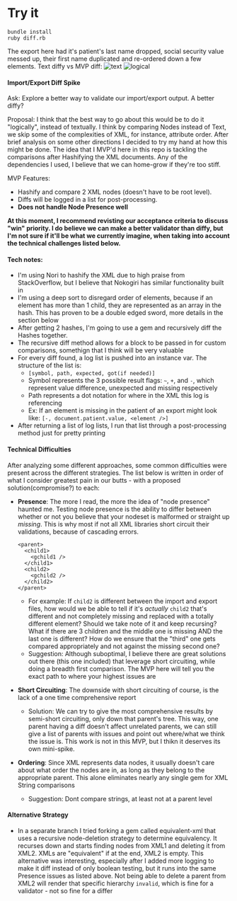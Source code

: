 # Try it
```
bundle install
ruby diff.rb
```

The export here had it's patient's last name dropped, social security value messed up, their first name duplicated and re-ordered down a few elements. Text diffy vs MVP diff:
![text](https://github.com/dompham/xml-diff-spike/blob/master/lib/text_diffy.png)
![logical](https://github.com/dompham/xml-diff-spike/blob/master/lib/xml_differ.png)


#### Import/Export Diff Spike
  Ask: Explore a better way to validate our import/export output.  A better diffy?

Proposal: I think that the best way to go about this would be to do it "logically", instead of textually.  I think by comparing Nodes instead of Text, we skip some of the complexities of XML, for instance, attribute order. After brief analysis on some other directions I decided to try my hand at how this might be done. The idea that I MVP'd here in this repo is tackling the comparisons after Hashifying the XML documents.  Any of the dependencies I used, I believe that we can home-grow if they're too stiff.

MVP Features:
- Hashify and compare 2 XML nodes (doesn't have to be root level).
- Diffs will be logged in a list for post-processing.
- **Does not handle Node Presence well**

**At this moment, I recommend revisting our acceptance criteria to discuss "win" priority.  I do believe we can make a better validator than diffy, but I'm not sure if it'll be what we currently imagine, when taking into account the technical challenges listed below.**
#### Tech notes:
- I'm using Nori to hashify the XML due to high praise from StackOverflow, but I believe that Nokogiri has similar functionality built in
- I'm using a deep sort to disregard order of elements, because if an element has more than 1 child, they are represented as an array in the hash.  This has proven to be a double edged sword, more details in the section below
- After getting 2 hashes, I'm going to use a gem and recursively diff the Hashes together.
- The recursive diff method allows for a block to be passed in for custom comparisons, somethign that I think will be very valuable
- For every diff found, a log list is pushed into an instance var.  The structure of the list is:
    - `[symbol, path, expected, got(if needed)]`
    - Symbol represents the 3 possible result flags: `~`, `+`, and `-`, which represent value difference, unexpected and missing respectively
    - Path represents a dot notation for where in the XML this log is referencing
    - Ex: If an element is missing in the patient of an export might look like: `[-, document.patient.value, <element />]`
- After returning a list of log lists, I run that list through a post-processing method just for pretty printing

#### Technical Difficulties
After analyzing some different approaches, some common difficulties were present across the different strategies.  The list below is written in order of what I consider greatest pain in our butts - with a proposed solution(compromise?) to each:
- **Presence**:  The more I read, the more the idea of "node presence" haunted me.  Testing node presence is the ability to differ between whether or not you believe that your nodeset is malformed or straight up *missing*.  This is why most if not all XML libraries short circuit their validations, because of cascading errors.
    ```
    <parent>
      <child1>
        <gchild1 />
      </child1>
      <child2>
        <gchild2 />
      </child2>
    </parent>
    ```
    - For example: If `child2` is different between the import and export files, how would we be able to tell if it's *actually* `child2` that's different and not completely missing and replaced with a totally different element?  Should we take note of it and keep recursing? What if there are 3 children and the middle one is missing AND the last one is different?  How do we ensure that the "third" one gets compared appropriately and not against the missing second one?
    - Suggestion: Although suboptimal, I believe there are great solutions out there (this one included) that leverage short circuiting, while doing a breadth first comparison.  The MVP here will tell you the exact path to where your highest issues are

- **Short Circuiting**: The downside with short circuiting of course, is the lack of a one time comprehensive report
    - Solution: We can try to give the most comprehensive results by semi-short circuiting, only down that parent's tree.  This way, one parent having a diff doesn't affect unrelated parents, we can still give a list of parents with issues and point out where/what we think the issue is. This work is not in this MVP, but I thikn it deserves its own mini-spike.
- **Ordering**: Since XML represents data nodes, it usually doesn't care about what order the nodes are in, as long as they belong to the appropriate parent.  This alone eliminates nearly any single gem for XML String comparisons
    - Suggestion: Dont compare strings, at least not at a parent level

#### Alternative Strategy
- In a separate branch I tried forking a gem called equivalent-xml that uses a recursive node-deletion strategy to determine equivalency.  It recurses down and starts finding nodes from XML1 and deleting it from XML2.  XMLs are "equivalent" if at the end, XML2 is empty.  This alternative was interesting, especially after I added more logging to make it diff instead of only boolean testing, but it runs into the same Presence issues as listed above.  Not being able to delete a parent from XML2 will render that specific hierarchy `invalid`, which is fine for a validator - not so fine for a differ
